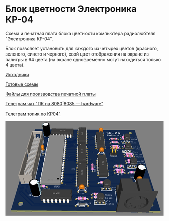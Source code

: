 # Блок цветности Электроника КР-04

Схема и печатная плата блока цветности компьютера радиолюбтеля "Электроника КР-04".

Блок позволяет установить для каждого из четырех цветов (красного, зеленого, синего и черного), свой цвет отображения на экране из палитры в 64 цвета (на экране одновременно могут находиться только 4 цвета).

[Исходники](Sources)

[Готовые схемы](Export)

[Файлы для производства печатной платы](Gerbers/Gerber_kr04-Color_v1.0.0.zip)

[Телеграм чат "ПК на 8080|8085 — hardware"](https://t.me/vm80a)

[Телеграм топик по КР04"](https://t.me/c/1363162444/57983)

![3D-View](preview.png?raw=true "3D View")
